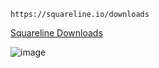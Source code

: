 ```
https://squareline.io/downloads
```
[Squareline Downloads](https://squareline.io/downloads)

![image](https://github.com/dongkyun2331/arduino/assets/119479530/73ef0cf3-8d4e-49af-a910-c1e670915b4d)
